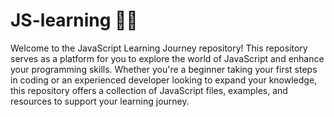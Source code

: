 # JS-learning 🧑‍💻
Welcome to the JavaScript Learning Journey repository! This repository serves as a platform for you to explore the world of JavaScript and enhance your programming skills. Whether you're a beginner taking your first steps in coding or an experienced developer looking to expand your knowledge, this repository offers a collection of JavaScript files, examples, and resources to support your learning journey.

